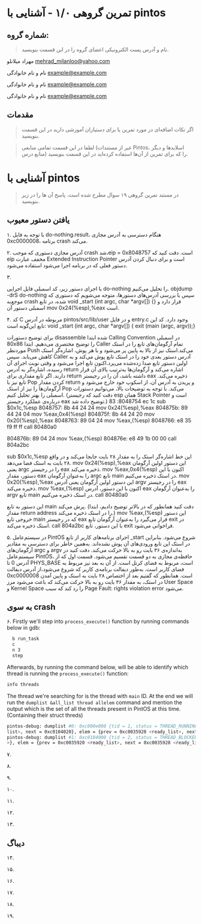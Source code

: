 تمرین گروهی ۱/۰ - آشنایی با pintos
======================

شماره گروه:
-----
> نام و آدرس پست الکترونیکی اعضای گروه را در این قسمت بنویسید.

مهراد میلانلو mehrad_milanloo@yahoo.com

نام و نام خانوادگی <example@example.com> 

نام و نام خانوادگی <example@example.com> 

نام و نام خانوادگی <example@example.com> 

مقدمات
----------
> اگر نکات اضافه‌ای در مورد تمرین یا برای دستیاران آموزشی دارید در این قسمت بنویسید.


> لطفا در این قسمت تمامی منابعی (غیر از مستندات Pintos، اسلاید‌ها و دیگر منابع  درس) را که برای تمرین از آن‌ها استفاده کرده‌اید در این قسمت بنویسید.

آشنایی با pintos
============
>  در مستند تمرین گروهی ۱۹ سوال مطرح شده است. پاسخ آن ها را در زیر بنویسید.


## یافتن دستور معیوب

۱.
با توجه به فایل do-nothing.result، هنگام دسترسی به آدرس مجازی 0xc0000008، برنامه crash می‌کند.

۲.
آدرس مجازی دستوری که موجب crash شد،eip = 0x8048757 است.
دقت کنید که eip مخفف عبارت Extended Instruction Pointer است و برای دنبال کردن آدرس دستور فعلی که در برنامه اجرا می‌شود استفاده می‌شود.

۳.

با اجرای دستور زیر، کد اسمبلی فایل اجرایی do-nothing را تحلیل می‌کنیم.
objdump -drS do-nothing
سپس با بررسی آدرس‌های دستورها، متوجه می‌شویم که دستوری که موجع‌به crash شده، در تابع 
void _start (int argc, char *argv[]) {}
قرار دارد و اسمبلی دستور آن mov    0x24(%esp),%eax است.

۴.
کد C مربوطه در آدرس pintos/src/lib/user و در فایل entry.c وجود دارد. کد این تابع این‌گونه است:
void
_start (int argc, char *argv[]) {
  exit (main (argc, argv));}

  برای توضیح دستورات disassemble شده ابتدا Calling Convention در اسمبلی 80x86 را توضیح مختصری می‌دهیم.
  ابتدا Caller تمام آرگومان‌های تابع را در استک موردنظر Push می‌کند.استک نیز از بالا به پایین پر می‌شود و با هر پوش، اشاره‌گر استک کاهش می‌یابد. سپس Caller آدرس دستور بعدی خود را در استک تابع پوش می‌کند و به اولین دستور تابع صدا زده‌شده می‌پرد.اکنون تابع اجرا می‌شود و وقتی نوبت اجرای آن رسیده، اشاره‌گر به آدرس return اشاره می‌کند و آرگومان‌ها به‌ترتیب بالای آن قرار دارند. اگر تابع مقداری برای return داشته باشد، آن را در رجیستر eax ذخیره می‌کند. تابع نیز با Pop کردن مقدار return و پریدن به آدرس آن، از اسکوپ خود خارج می‌شود و آرگومان‌ها را نیز از استک Pop می‌کند.
  با توجه به توضیحات بالا، می‌توانیم دستورات اسمبلی را بهتر تحلیل کنیم. (دقت کنید که رجیستر esp همان Stack Pointer است و درباره‌ی عملکرد رجیستر eax توضیح داده شد.)
 8048754:	83 ec 1c             	sub    $0x1c,%esp
 8048757:	8b 44 24 24          	mov    0x24(%esp),%eax
 804875b:	89 44 24 04          	mov    %eax,0x4(%esp)
 804875f:	8b 44 24 20          	mov    0x20(%esp),%eax
 8048763:	89 04 24             	mov    %eax,(%esp)
 8048766:	e8 35 f9 ff ff       	call   80480a0 <main>
 804876b:	89 04 24             	mov    %eax,(%esp)
 804876e:	e8 49 1b 00 00       	call   804a2bc <exit>

 sub    $0x1c,%esp
 این خط اشاره‌گر استک را به مقدار ۲۸ بایت جابجا می‌کند و در واقع ۲۸ بایت به استک فضا می‌دهد.
 mov    0x24(%esp),%eax
 این دستور اولین آرگومان یعنی argc را در رجیستر eax ذخیره می‌کند.
 mov    %eax,0x4(%esp)
 اکنون با این دستور، مقدار eax را به‌عنوان آرگومان argc تابع main در استک ذخیره می‌کنیم.
 mov    0x20(%esp),%eax
 این دستور اولین آرگومان یعنی آدرس argv را در رجیستر eax ذخیره می‌کند.
 mov    %eax,(%esp)
 اکنون با این دستور، آدرس eax را به‌عنوان آرگومان argv تابع main در استک ذخیره می‌کنیم.
 call   80480a0 <main>
 این دستور به تابع main پرش می‌کند.
 (دقت کنید همانطور که در بالاتر توضیح دادیم، ابتدا مقدار return address را در استک ذخیره می‌کند.)
 mov    %eax,(%esp)
 این دستور خروجی تابع main که در رجیستر eax قرار می‌گیرد را به‌عنوان آرگومان تابع exit در استک ذخیره می‌کند.
 call   804a2bc <exit>
 با این دستور، تابع exit فراخوانی می‌شود.


۵.
در سیستم‌عامل PintOS اجرای برنامه‌های کاربر از تابع _start شروع می‌شود. بنابراین در استک این تابع ورودی‌های آن پوش نشده‌اند. به‌همین خاطر برای دسترسی به مقادیر آرگومان‌های argc و argv به‌اندازه‌ی ۳۶ بایت رو به بالا حرکت می‌کند.  دقت کنید در سیستم‌عامل PintOS، حافظه‌ی مجازی به دو قسمت تقسیم می‌شود. قسمت اول که از آدرس 0 تا PHYS_BASE است، مربوط به فضای کرنل است. از آن به بعد نیز مربوط به فضای کاربر است. به‌طور دیفالت برنامه‌ی کاربر که شروع می‌شود،‌از آدرس دیفالت 0xc0000008 است. همانطور که گفتیم بعد از اختصاص ۲۸ بایت به استک و پایین آمدن در استک، به مقدار ۳۶ بایت رو به بالا حرکت می‌کند که باعث می‌شود مرز User Space و Kernel Space را رد کند که سبب Page Fault: rights violation error می‌شود.

## به سوی crash

۶.
Firstly we'll step into `process_execute()` function by running commands below in gdb:
```bash
  b run_task
  c
  n 3
  step
```
Afterwards, by running the command below, will be able to identify which thread is running the `process_execute()` function:
```bash
info threads
```
The thread we're searching for is the thread with `main` ID.
At the end we will run the `dumplist &all_list thread allelem` command and mention the output which is the set of all the threads present in PintOS at this time. (Containing their struct threds)
```bash
pintos-debug: dumplist #0: 0xc000e000 {tid = 1, status = THREAD_RUNNING, name = "main", '\000' <repeats 11 times>, stack = 0xc000edec <incomplete sequence \357>, priority = 31, allelem = {prev = 0xc0035910 <all_
list>, next = 0xc0104020}, elem = {prev = 0xc0035920 <ready_list>, next = 0xc0035928 <ready_list+8>}, pagedir = 0x0, magic = 3446325067}
pintos-debug: dumplist #1: 0xc0104000 {tid = 2, status = THREAD_BLOCKED, name = "idle", '\000' <repeats 11 times>, stack = 0xc0104f34 "", priority = 0, allelem = {prev = 0xc000e020, next = 0xc0035918 <all_list+8
>}, elem = {prev = 0xc0035920 <ready_list>, next = 0xc0035928 <ready_list+8>}, pagedir = 0x0, magic = 3446325067}
```

۷.

۸.

۹.

۱۰.

۱۱.

۱۲.

۱۳.


## دیباگ

۱۴.

۱۵.

۱۶.

۱۷.

۱۸.

۱۹.